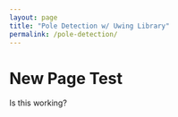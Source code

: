 ```yaml
---
layout: page
title: "Pole Detection w/ Uwing Library"
permalink: /pole-detection/
---
```


# New Page Test

Is this working?
